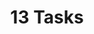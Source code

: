 ﻿---
title: 13 Tasks
description: This is my 2nd card
issue: 450
status: In progress
size: S
estimate: 20
devHours: 12
qaHours: 4
plannedStart: '2025-09-01'
plannedEnd: '2025-09-10'
actualStart: '2025-09-01'
actualEnd: '2025-09-01'
assignees:
  - sctgithub
labels:
  - bug
priority: Critical
sprint: Sprint 1
relationships: null
comments:
  - Initial task setup complete 1
  - 'Screenshot : [IMAGE:../Images/Screenshot2.png]'
commentHistory: []
---

